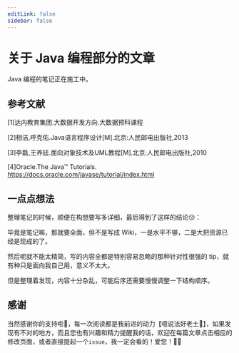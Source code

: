 ```yaml
---
editLink: false
sidebar: false
---
```


# 关于 Java 编程部分的文章
Java 编程的笔记正在施工中。

## 参考文献
[1]达内教育集团.大数据开发方向.大数据预科课程

[2]相洁,呼克佑.Java语言程序设计[M].北京:人民邮电出版社,2013

[3]李磊,王养廷.面向对象技术及UML教程[M].北京:人民邮电出版社,2010

[4]Oracle.The Java™ Tutorials. https://docs.oracle.com/javase/tutorial/index.html

## 一点点想法
整理笔记的时候，顺便在构想要写多详细，最后得到了这样的结论:kissing:：  

毕竟是笔记嘛，那就要全面，但不是写成 Wiki，一是水平不够，二是大把资源已经是现成的了。  

然后呢就不能太精简，写的内容全都是特别容易忽略的那种针对性很强的 tip，就有种只是面向我自己用，意义不太大。

但是整理着发现，内容十分杂乱，可能后序还需要慢慢调整一下结构顺序。  

## 感谢
当然感谢你的支持啦:hugs:，每一次阅读都是我前进的动力【噫说法好老土:thinking:】，如果发现有不对的地方，而且您也有兴趣和精力提醒我的话，欢迎在每篇文章点击相应的修改页面，或者直接提起一个`issue`，我一定会看的！爱您！:ok_man: